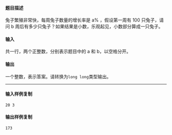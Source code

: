 #### 题目描述

兔子繁殖非常快，每周兔子数量的增长率是 a% ，假设第一周有 100 只兔子，请问 b 周后有多少只兔子？如果结果是小数，乐观起见，小数部分算成一只兔子。

#### 输入

共一行，两个正整数，分别表示题目中的 a 和 b，以空格分开。  

#### 输出

一个整数，表示答案。请转换为`long long`类型输出。

___

#### 输入样例复制

```
20 3
```

#### 输出样例复制

```
173
```